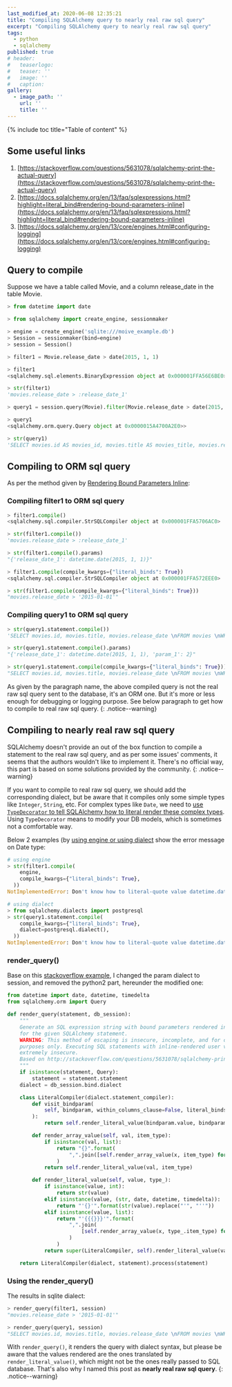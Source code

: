 ```yaml
---
last_modified_at: 2020-06-08 12:35:21
title: "Compiling SQLAlchemy query to nearly real raw sql query"
excerpt: "Compiling SQLAlchemy query to nearly real raw sql query"
tags:
  - python
  - sqlalchemy
published: true
# header:
#   teaserlogo:
#   teaser: ''
#   image: ''
#   caption:
gallery:
  - image_path: ''
    url: ''
    title: ''
---
```


{% include toc title="Table of content" %}

## Some useful links

1. [https://stackoverflow.com/questions/5631078/sqlalchemy-print-the-actual-query](https://stackoverflow.com/questions/5631078/sqlalchemy-print-the-actual-query)
1. [https://docs.sqlalchemy.org/en/13/faq/sqlexpressions.html?highlight=literal_bind#rendering-bound-parameters-inline](https://docs.sqlalchemy.org/en/13/faq/sqlexpressions.html?highlight=literal_bind#rendering-bound-parameters-inline)
1. [https://docs.sqlalchemy.org/en/13/core/engines.html#configuring-logging](https://docs.sqlalchemy.org/en/13/core/engines.html#configuring-logging)

## Query to compile

Suppose we have a table called Movie, and a column release_date in the table Movie.

```python
> from datetime import date

> from sqlalchemy import create_engine, sessionmaker

> engine = create_engine('sqlite:///moive_example.db')
> Session = sessionmaker(bind=engine)
> session = Session()

> filter1 = Movie.release_date > date(2015, 1, 1)

> filter1
<sqlalchemy.sql.elements.BinaryExpression object at 0x000001FFA56E6BE0>

> str(filter1)
'movies.release_date > :release_date_1'

> query1 = session.query(Movie).filter(Movie.release_date > date(2015, 1, 1)).limit(2)

> query1
<sqlalchemy.orm.query.Query object at 0x0000015A4700A2E0>>

> str(query1)
'SELECT movies.id AS movies_id, movies.title AS movies_title, movies.release_date AS movies_release_date \nFROM movies \nWHERE movies.release_date > ?\n LIMIT ? OFFSET ?'
```

## Compiling to ORM sql query

As per the method given by [Rendering Bound Parameters Inline](https://docs.sqlalchemy.org/en/13/faq/sqlexpressions.html?highlight=literal_bind#rendering-bound-parameters-inline):

### Compiling filter1 to ORM sql query

```python
> filter1.compile()
<sqlalchemy.sql.compiler.StrSQLCompiler object at 0x000001FFA5706AC0>

> str(filter1.compile())
'movies.release_date > :release_date_1'

> str(filter1.compile().params)
"{'release_date_1': datetime.date(2015, 1, 1)}"

> filter1.compile(compile_kwargs={"literal_binds": True})
<sqlalchemy.sql.compiler.StrSQLCompiler object at 0x000001FFA572EEE0>

> str(filter1.compile(compile_kwargs={"literal_binds": True}))
"movies.release_date > '2015-01-01'"
```

### Compiling query1 to ORM sql query

```python
> str(query1.statement.compile())
'SELECT movies.id, movies.title, movies.release_date \nFROM movies \nWHERE movies.release_date > :release_date_1\n LIMIT :param_1'

> str(query1.statement.compile().params)
"{'release_date_1': datetime.date(2015, 1, 1), 'param_1': 2}"

> str(query1.statement.compile(compile_kwargs={"literal_binds": True}))
"SELECT movies.id, movies.title, movies.release_date \nFROM movies \nWHERE movies.release_date > '2015-01-01'\n LIMIT 2"
```

As given by the paragraph name, the above compiled query is not the real raw sql query sent to the database, it's an ORM one. But it's more or less enough for debugging or logging purpose. See below paragraph to get how to compile to real raw sql query.
{: .notice--warning}

## Compiling to nearly real raw sql query

SQLAlchemy doesn't provide an out of the box function to compile a statement to the real raw sql query, and as per some issues' comments, it seems that the authors wouldn't like to implement it. There's no official way, this part is based on some solutions provided by the community.
{: .notice--warning}

If you want to compile to real raw sql query, we should add the corresponding dialect, but be aware that it compiles only some simple types like `Integer`, `String`, etc. For complex types like `Date`, we need to [use `TypeDecorator` to tell SQLAlchemy how to literal render these complex types](https://stackoverflow.com/a/23835766/5095636). Using `TypeDecorator` means to modify your DB models, which is sometimes not a comfortable way.

Below 2 examples (by [using engine or using dialect](https://docs.sqlalchemy.org/en/13/faq/sqlexpressions.html#stringifying-for-specific-databases) show the error message on Date type:

```python
# using engine
> str(filter1.compile(
    engine,
    compile_kwargs={"literal_binds": True},
  ))
NotImplementedError: Don't know how to literal-quote value datetime.date(2015, 1, 1)
```

```python
# using dialect
> from sqlalchemy.dialects import postgresql
> str(query1.statement.compile(
    compile_kwargs={"literal_binds": True},
    dialect=postgresql.dialect(),
  ))
NotImplementedError: Don't know how to literal-quote value datetime.date(2015, 1, 1)
```

### render_query()

Base on this [stackoverflow example](https://stackoverflow.com/a/32772915/5095636), I changed the param dialect to session, and removed the python2 part, hereunder the modified one:

<!-- {% raw %} -->
```python
from datetime import date, datetime, timedelta
from sqlalchemy.orm import Query

def render_query(statement, db_session):
    """
    Generate an SQL expression string with bound parameters rendered inline
    for the given SQLAlchemy statement.
    WARNING: This method of escaping is insecure, incomplete, and for debugging
    purposes only. Executing SQL statements with inline-rendered user values is
    extremely insecure.
    Based on http://stackoverflow.com/questions/5631078/sqlalchemy-print-the-actual-query
    """
    if isinstance(statement, Query):
        statement = statement.statement
    dialect = db_session.bind.dialect

    class LiteralCompiler(dialect.statement_compiler):
        def visit_bindparam(
            self, bindparam, within_columns_clause=False, literal_binds=False, **kwargs
        ):
            return self.render_literal_value(bindparam.value, bindparam.type)

        def render_array_value(self, val, item_type):
            if isinstance(val, list):
                return "{}".format(
                    ",".join([self.render_array_value(x, item_type) for x in val])
                )
            return self.render_literal_value(val, item_type)

        def render_literal_value(self, value, type_):
            if isinstance(value, int):
                return str(value)
            elif isinstance(value, (str, date, datetime, timedelta)):
                return "'{}'".format(str(value).replace("'", "''"))
            elif isinstance(value, list):
                return "'{{{}}}'".format(
                    ",".join(
                        [self.render_array_value(x, type_.item_type) for x in value]
                    )
                )
            return super(LiteralCompiler, self).render_literal_value(value, type_)

    return LiteralCompiler(dialect, statement).process(statement)
```
<!-- {% endraw %} -->

### Using the render_query()

The results in sqlite dialect:

```python
> render_query(filter1, session)
"movies.release_date > '2015-01-01'"

> render_query(query1, session)
"SELECT movies.id, movies.title, movies.release_date \nFROM movies \nWHERE movies.release_date > '2015-01-01'\n LIMIT 2 OFFSET 0"
```

With `render_query()`, it renders the query with dialect syntax, but please be aware that the values rendered are the ones translated by `render_literal_value()`, which might not be the ones really passed to SQL database. That's also why I named this post as **nearly real raw sql query**.
{: .notice--warning}
